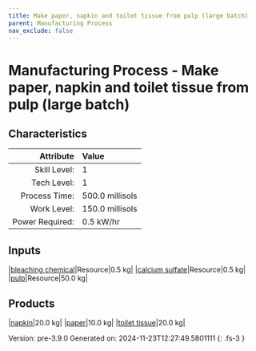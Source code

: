 ```yaml
---
title: Make paper, napkin and toilet tissue from pulp (large batch)
parent: Manufacturing Process
nav_exclude: false
---
```

# Manufacturing Process - Make paper, napkin and toilet tissue from pulp (large batch)


## Characteristics

| Attribute      | Value |
|--------:|:------|
|Skill Level:|1|
|Tech Level:|1|
|Process Time:|500.0 millisols|
|Work Level:|150.0 millisols|
|Power Required:|0.5 kW/hr|

## Inputs

|[bleaching chemical](../resource/bleaching-chemical.html)|Resource|0.5 kg|
|[calcium sulfate](../resource/calcium-sulfate.html)|Resource|0.5 kg|
|[pulp](../resource/pulp.html)|Resource|50.0 kg|

## Products

|[napkin](../resource/napkin.html)|20.0 kg|
|[paper](../resource/paper.html)|10.0 kg|
|[toilet tissue](../resource/toilet-tissue.html)|20.0 kg|


Version: pre-3.9.0 Generated on: 2024-11-23T12:27:49.5801111
{: .fs-3 }

